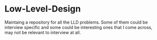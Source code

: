 # Low-Level-Design
Maintaing a repository for all the LLD problems. Some of them could be interview specific and some could be interesting ones that I come across, may not be relevant to interview at all. 

